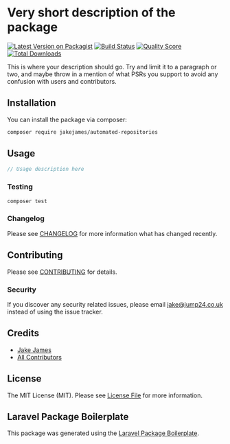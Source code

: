 # Very short description of the package

[![Latest Version on Packagist](https://img.shields.io/packagist/v/jakejames/automated-repositories.svg?style=flat-square)](https://packagist.org/packages/jakejames/automated-repositories)
[![Build Status](https://img.shields.io/travis/jakejames/automated-repositories/master.svg?style=flat-square)](https://travis-ci.org/jakejames/automated-repositories)
[![Quality Score](https://img.shields.io/scrutinizer/g/jakejames/automated-repositories.svg?style=flat-square)](https://scrutinizer-ci.com/g/jakejames/automated-repositories)
[![Total Downloads](https://img.shields.io/packagist/dt/jakejames/automated-repositories.svg?style=flat-square)](https://packagist.org/packages/jakejames/automated-repositories)

This is where your description should go. Try and limit it to a paragraph or two, and maybe throw in a mention of what PSRs you support to avoid any confusion with users and contributors.

## Installation

You can install the package via composer:

```bash
composer require jakejames/automated-repositories
```

## Usage

``` php
// Usage description here
```

### Testing

``` bash
composer test
```

### Changelog

Please see [CHANGELOG](CHANGELOG.md) for more information what has changed recently.

## Contributing

Please see [CONTRIBUTING](CONTRIBUTING.md) for details.

### Security

If you discover any security related issues, please email jake@jump24.co.uk instead of using the issue tracker.

## Credits

- [Jake James](https://github.com/jakejames)
- [All Contributors](../../contributors)

## License

The MIT License (MIT). Please see [License File](LICENSE.md) for more information.

## Laravel Package Boilerplate

This package was generated using the [Laravel Package Boilerplate](https://laravelpackageboilerplate.com).

